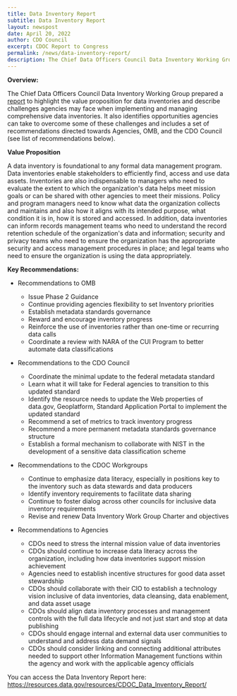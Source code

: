 ```yaml
---
title: Data Inventory Report
subtitle: Data Inventory Report
layout: newspost
date: April 20, 2022
author: CDO Council
excerpt: CDOC Report to Congress
permalink: /news/data-inventory-report/
description: The Chief Data Officers Council Data Inventory Working Group prepared a report to highlight the value proposition for data inventories and describe challenges agencies may face when implementing and managing comprehensive data inventories...
---
```

**Overview:**

The Chief Data Officers Council Data Inventory Working Group prepared a [report](https://resources.data.gov/resources/CDOC_Data_Inventory_Report/) to highlight the value proposition for data inventories and describe challenges agencies may face when implementing and managing comprehensive data inventories. It also identifies opportunities agencies can take to overcome some of these challenges and includes a set of recommendations directed towards Agencies, OMB, and the CDO Council (see list of recommendations below).

**Value Proposition**

A data inventory is foundational to any formal data management program. Data inventories enable stakeholders to efficiently find, access and use data assets. Inventories are also indispensable to managers who need to evaluate the extent to which the organization's data helps meet mission goals or can be shared with other agencies to meet their missions. Policy and program managers need to know what data the organization collects and maintains and also how it aligns with its intended purpose, what condition it is in, how it is stored and accessed. In addition, data inventories can inform records management teams who need to understand the record retention schedule of the organization's data and information; security and privacy teams who need to ensure the organization has the appropriate security and access management procedures in place; and legal teams who need to ensure the organization is using the data appropriately.

**Key Recommendations:**

- Recommendations to OMB
    - Issue Phase 2 Guidance
    - Continue providing agencies flexibility to set Inventory priorities
    - Establish metadata standards governance
    - Reward and encourage inventory progress
    - Reinforce the use of inventories rather than one-time or recurring data calls
    - Coordinate a review with NARA of the CUI Program to better automate data classifications

- Recommendations to the CDO Council
    - Coordinate the minimal update to the federal metadata standard
    - Learn what it will take for Federal agencies to transition to this updated standard
    - Identify the resource needs to update the Web properties of data.gov, Geoplatform, Standard Application Portal to implement the updated standard
    - Recommend a set of metrics to track inventory progress
    - Recommend a more permanent metadata standards governance structure
    - Establish a formal mechanism to collaborate with NIST in the development of a sensitive data classification scheme

- Recommendations to the CDOC Workgroups
    - Continue to emphasize data literacy, especially in positions key to the inventory such as data stewards and data producers
    - Identify inventory requirements to facilitate data sharing
    - Continue to foster dialog across other councils for inclusive data inventory requirements
    - Revise and renew Data Inventory Work Group Charter and objectives

- Recommendations to Agencies
    - CDOs need to stress the internal mission value of data inventories
    - CDOs should continue to increase data literacy across the organization, including how data inventories support mission achievement
    - Agencies need to establish incentive structures for good data asset stewardship
    - CDOs should collaborate with their CIO to establish a technology vision inclusive of data inventories, data cleansing, data enablement, and data asset usage
    - CDOs should align data inventory processes and management controls with the full data lifecycle and not just start and stop at data publishing
    - CDOs should engage internal and external data user communities to understand and address data demand signals
    - CDOs should consider linking and connecting additional attributes needed to support other Information Management functions within the agency and work with the applicable agency officials

You can access the Data Inventory Report here: <https://resources.data.gov/resources/CDOC_Data_Inventory_Report/>